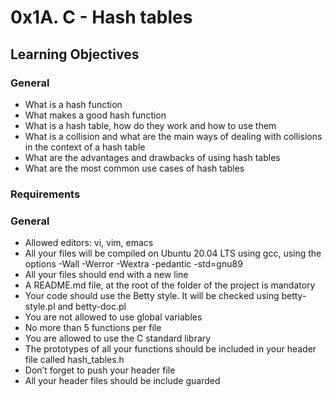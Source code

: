 # 0x1A. C - Hash tables 

## Learning Objectives 

### General 

- What is a hash function 
- What makes a good hash function 
- What is a hash table, how do they work and how to use them 
- What is a collision and what are the main ways of dealing with collisions in the context of a hash table 
- What are the advantages and drawbacks of using hash tables 
- What are the most common use cases of hash tables 

### Requirements 

### General 

- Allowed editors: vi, vim, emacs 
- All your files will be compiled on Ubuntu 20.04 LTS using gcc, using the options -Wall -Werror -Wextra -pedantic -std=gnu89 
- All your files should end with a new line 
- A README.md file, at the root of the folder of the project is mandatory 
- Your code should use the Betty style. It will be checked using betty-style.pl and betty-doc.pl 
- You are not allowed to use global variables 
- No more than 5 functions per file 
- You are allowed to use the C standard library 
- The prototypes of all your functions should be included in your header file called hash_tables.h 
- Don’t forget to push your header file 
- All your header files should be include guarded 
